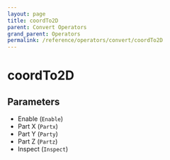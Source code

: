 ```yaml
---
layout: page
title: coordTo2D
parent: Convert Operators
grand_parent: Operators
permalink: /reference/operators/convert/coordTo2D
---
```


# coordTo2D

## Parameters

* Enable (`Enable`)
* Part X (`Partx`)
* Part Y (`Party`)
* Part Z (`Partz`)
* Inspect (`Inspect`)
